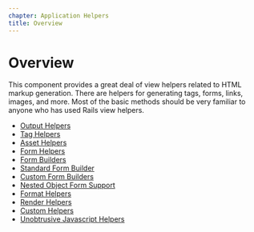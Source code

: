 ```yaml
---
chapter: Application Helpers
title: Overview
---
```


# Overview

This component provides a great deal of view helpers related to HTML markup
generation. There are helpers for generating tags, forms, links, images, and
more. Most of the basic methods should be very familiar to anyone who has used
Rails view helpers.


- [Output Helpers](/guides/application-helpers/output-helpers "Output Helpers")
- [Tag Helpers](/guides/application-helpers/tag-helpers "Tag Helpers")
- [Asset Helpers](/guides/application-helpers/asset-helpers "Asset Helpers")
- [Form Helpers](/guides/application-helpers/form-helpers "Form Helpers")
- [Form Builders](/guides/application-helpers/form-builders "Form Builders")
- [Standard Form Builder](/guides/application-helpers/standard-form-builder "Standard Form Builder")
- [Custom Form Builders](/guides/application-helpers/custom-form-builders "Custom Form Builders")
- [Nested Object Form Support](/guides/application-helpers/nested-object-form-support "Nested Object Form Support")
- [Format Helpers](/guides/application-helpers/format-helpers "Format Helpers")
- [Render Helpers](/guides/application-helpers/render-helpers "Render Helpers")
- [Custom Helpers](/guides/application-helpers/custom-helpers "Custom Helpers")
- [Unobtrusive Javascript Helpers](/guides/application-helpers/ujs-helpers "Unobtrusive Javascript Helpers")

